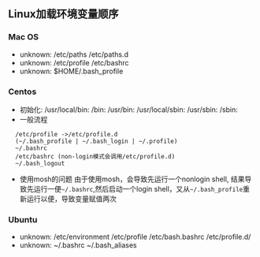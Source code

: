## Linux加载环境变量顺序
### Mac OS
- unknown:
    /etc/paths
        /etc/paths.d
- unknown:
    /etc/profile
        /etc/bashrc
- unknown:
    $HOME/.bash_profile
### Centos
- 初始化:
    /usr/local/bin:
    /bin:
    /usr/bin:
    /usr/local/sbin:
    /usr/sbin:
    /sbin:
-  一般流程
  ```
    /etc/profile ->/etc/profile.d
    (~/.bash_profile | ~/.bash_login | ~/.profile) 
    ~/.bashrc
    /etc/bashrc (non-login模式会调用/etc/profile.d)
    ~/.bash_logout
  ```
- 使用mosh的问题
  由于使用mosh，会导致先运行一个nonlogin shell, 结果导致先运行一便`~/.bashrc`,然后启动一个login shell，又从`~/.bash_profile`重新运行以便，导致变量赋值两次
### Ubuntu
- unknown:
    /etc/environment
    /etc/profile
        /etc/bash.bashrc
        /etc/profile.d/
- unknown:
    ~/.bashrc
        ~/.bash_aliases